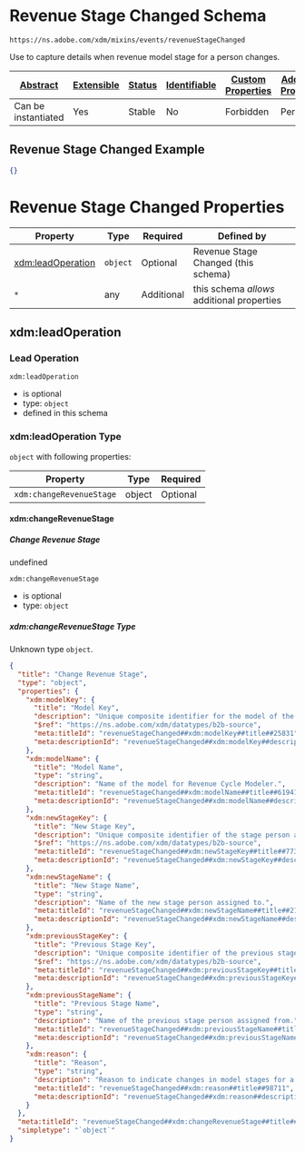 
# Revenue Stage Changed Schema

```
https://ns.adobe.com/xdm/mixins/events/revenueStageChanged
```

Use to capture details when revenue model stage for a person changes.

| [Abstract](../../../../abstract.md) | [Extensible](../../../../extensions.md) | [Status](../../../../status.md) | [Identifiable](../../../../id.md) | [Custom Properties](../../../../extensions.md) | [Additional Properties](../../../../extensions.md) | Defined In |
|-------------------------------------|-----------------------------------------|---------------------------------|-----------------------------------|------------------------------------------------|----------------------------------------------------|------------|
| Can be instantiated | Yes | Stable | No | Forbidden | Permitted | [fieldgroups/experience-event/events/revenueStageChanged.schema.json](fieldgroups/experience-event/events/revenueStageChanged.schema.json) |

## Revenue Stage Changed Example
```json
{}
```

# Revenue Stage Changed Properties

| Property | Type | Required | Defined by |
|----------|------|----------|------------|
| [xdm:leadOperation](#xdmleadoperation) | `object` | Optional | Revenue Stage Changed (this schema) |
| `*` | any | Additional | this schema *allows* additional properties |

## xdm:leadOperation
### Lead Operation

`xdm:leadOperation`
* is optional
* type: `object`
* defined in this schema

### xdm:leadOperation Type


`object` with following properties:


| Property | Type | Required |
|----------|------|----------|
| `xdm:changeRevenueStage`| object | Optional |



#### xdm:changeRevenueStage
##### Change Revenue Stage

undefined

`xdm:changeRevenueStage`
* is optional
* type: `object`

##### xdm:changeRevenueStage Type

Unknown type `object`.

```json
{
  "title": "Change Revenue Stage",
  "type": "object",
  "properties": {
    "xdm:modelKey": {
      "title": "Model Key",
      "description": "Unique composite identifier for the model of the Revenue Cycle Modeler.",
      "$ref": "https://ns.adobe.com/xdm/datatypes/b2b-source",
      "meta:titleId": "revenueStageChanged##xdm:modelKey##title##25831",
      "meta:descriptionId": "revenueStageChanged##xdm:modelKey##description##37271"
    },
    "xdm:modelName": {
      "title": "Model Name",
      "type": "string",
      "description": "Name of the model for Revenue Cycle Modeler.",
      "meta:titleId": "revenueStageChanged##xdm:modelName##title##61941",
      "meta:descriptionId": "revenueStageChanged##xdm:modelName##description##64651"
    },
    "xdm:newStageKey": {
      "title": "New Stage Key",
      "description": "Unique composite identifier of the stage person assigned to.",
      "$ref": "https://ns.adobe.com/xdm/datatypes/b2b-source",
      "meta:titleId": "revenueStageChanged##xdm:newStageKey##title##7731",
      "meta:descriptionId": "revenueStageChanged##xdm:newStageKey##description##67771"
    },
    "xdm:newStageName": {
      "title": "New Stage Name",
      "type": "string",
      "description": "Name of the new stage person assigned to.",
      "meta:titleId": "revenueStageChanged##xdm:newStageName##title##21601",
      "meta:descriptionId": "revenueStageChanged##xdm:newStageName##description##80421"
    },
    "xdm:previousStageKey": {
      "title": "Previous Stage Key",
      "description": "Unique composite identifier of the previous stage person assigned from.",
      "$ref": "https://ns.adobe.com/xdm/datatypes/b2b-source",
      "meta:titleId": "revenueStageChanged##xdm:previousStageKey##title##52771",
      "meta:descriptionId": "revenueStageChanged##xdm:previousStageKey##description##92771"
    },
    "xdm:previousStageName": {
      "title": "Previous Stage Name",
      "type": "string",
      "description": "Name of the previous stage person assigned from.",
      "meta:titleId": "revenueStageChanged##xdm:previousStageName##title##53261",
      "meta:descriptionId": "revenueStageChanged##xdm:previousStageName##description##52311"
    },
    "xdm:reason": {
      "title": "Reason",
      "type": "string",
      "description": "Reason to indicate changes in model stages for a person.",
      "meta:titleId": "revenueStageChanged##xdm:reason##title##98711",
      "meta:descriptionId": "revenueStageChanged##xdm:reason##description##10861"
    }
  },
  "meta:titleId": "revenueStageChanged##xdm:changeRevenueStage##title##83221",
  "simpletype": "`object`"
}
```









